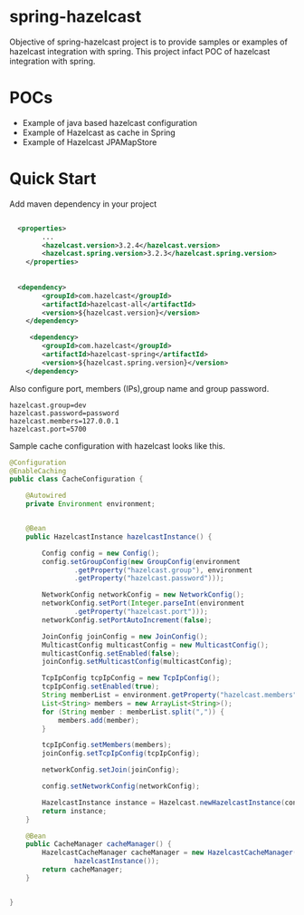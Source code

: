 spring-hazelcast
================

Objective of spring-hazelcast project is to provide samples or examples of hazelcast integration with spring.
This project infact POC of hazelcast integration with spring.


POCs
================
* Example of java based hazelcast configuration
* Example of Hazelcast as cache in Spring
* Example of Hazelcast JPAMapStore


Quick Start
================
Add maven dependency in your project


```xml

  <properties>
		...
		<hazelcast.version>3.2.4</hazelcast.version>
		<hazelcast.spring.version>3.2.3</hazelcast.spring.version>
	</properties>
	
	
  <dependency>
		<groupId>com.hazelcast</groupId>
		<artifactId>hazelcast-all</artifactId>
		<version>${hazelcast.version}</version>
	</dependency>

	 <dependency>
		<groupId>com.hazelcast</groupId>
		<artifactId>hazelcast-spring</artifactId>
		<version>${hazelcast.spring.version}</version>
	</dependency>
```

Also configure port, members (IPs),group name and group password. 

```properties
hazelcast.group=dev
hazelcast.password=password
hazelcast.members=127.0.0.1
hazelcast.port=5700
```

Sample cache configuration with hazelcast looks like this.

```java
@Configuration
@EnableCaching
public class CacheConfiguration {

	@Autowired
	private Environment environment;


	@Bean
	public HazelcastInstance hazelcastInstance() {

		Config config = new Config();
		config.setGroupConfig(new GroupConfig(environment
				.getProperty("hazelcast.group"), environment
				.getProperty("hazelcast.password")));

		NetworkConfig networkConfig = new NetworkConfig();
		networkConfig.setPort(Integer.parseInt(environment
				.getProperty("hazelcast.port")));
		networkConfig.setPortAutoIncrement(false);

		JoinConfig joinConfig = new JoinConfig();
		MulticastConfig multicastConfig = new MulticastConfig();
		multicastConfig.setEnabled(false);
		joinConfig.setMulticastConfig(multicastConfig);

		TcpIpConfig tcpIpConfig = new TcpIpConfig();
		tcpIpConfig.setEnabled(true);
		String memberList = environment.getProperty("hazelcast.members");
		List<String> members = new ArrayList<String>();
		for (String member : memberList.split(",")) {
			members.add(member);
		}

		tcpIpConfig.setMembers(members);
		joinConfig.setTcpIpConfig(tcpIpConfig);

		networkConfig.setJoin(joinConfig);

		config.setNetworkConfig(networkConfig);

		HazelcastInstance instance = Hazelcast.newHazelcastInstance(config);
		return instance;
	}

	@Bean
	public CacheManager cacheManager() {
		HazelcastCacheManager cacheManager = new HazelcastCacheManager(
				hazelcastInstance());
		return cacheManager;
	}


}
```

